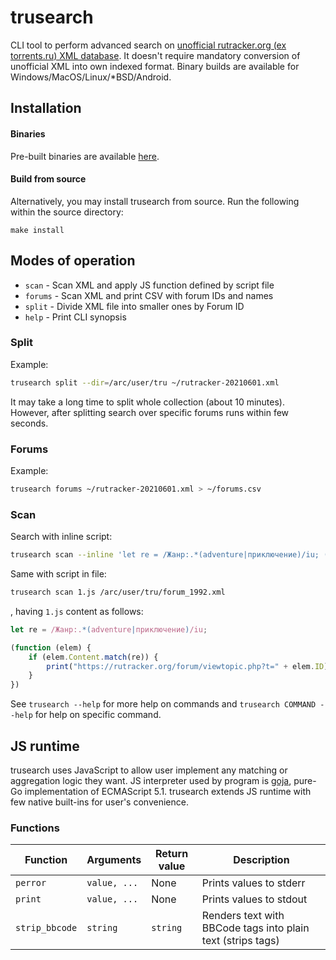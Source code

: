 # trusearch

CLI tool to perform advanced search on [unofficial rutracker.org (ex torrents.ru) XML database](https://rutracker.org/forum/viewtopic.php?t=5591249). It doesn't require mandatory conversion of unofficial XML into own indexed format. Binary builds are available for Windows/MacOS/Linux/\*BSD/Android.

## Installation

#### Binaries

Pre-built binaries are available [here](https://github.com/Snawoot/trusearch/releases/latest).

#### Build from source

Alternatively, you may install trusearch from source. Run the following within the source directory:

```
make install
```

## Modes of operation

* `scan` - Scan XML and apply JS function defined by script file
* `forums` - Scan XML and print CSV with forum IDs and names
* `split` - Divide XML file into smaller ones by Forum ID
* `help` - Print CLI synopsis

### Split

Example:

```sh
trusearch split --dir=/arc/user/tru ~/rutracker-20210601.xml
```

It may take a long time to split whole collection (about 10 minutes). However, after splitting search over specific forums runs within few seconds.

### Forums

Example:

```sh
trusearch forums ~/rutracker-20210601.xml > ~/forums.csv
```

### Scan

Search with inline script:

```sh
trusearch scan --inline 'let re = /Жанр:.*(adventure|приключение)/iu; (function (elem) { if (elem.Content.match(re)) { print("https://rutracker.org/forum/viewtopic.php?t=" + elem.ID) } })' /arc/user/tru/forum_1992.xml
```

Same with script in file:

```sh
trusearch scan 1.js /arc/user/tru/forum_1992.xml
```

, having `1.js` content as follows:

```js
let re = /Жанр:.*(adventure|приключение)/iu;

(function (elem) {
	if (elem.Content.match(re)) {
		print("https://rutracker.org/forum/viewtopic.php?t=" + elem.ID)
	}
})
```

See `trusearch --help` for more help on commands and `trusearch COMMAND --help` for help on specific command.

## JS runtime

trusearch uses JavaScript to allow user implement any matching or aggregation logic they want. JS interpreter used by program is [goja](https://github.com/dop251/goja), pure-Go implementation of ECMAScript 5.1. trusearch extends JS runtime with few native built-ins for user's convenience.

### Functions

| Function       | Arguments    | Return value | Description                                                 |
| -------------- | ------------ | ------------ | ----------------------------------------------------------- |
| `perror`       | `value, ...` | None         | Prints values to stderr                                     |
| `print`        | `value, ...` | None         | Prints values to stdout                                     |
| `strip_bbcode` | `string`     | `string`     | Renders text with BBCode tags into plain text (strips tags) |
